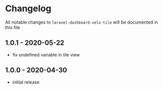 # Changelog

All notable changes to `laravel-dashboard-velo-tile` will be documented in this file

## 1.0.1 - 2020-05-22

- fix undefined variable in tile view

## 1.0.0 - 2020-04-30

- initial release

